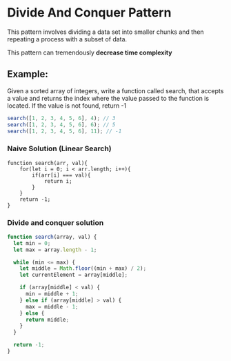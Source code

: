 # Divide And Conquer Pattern

This pattern involves dividing a data set into smaller chunks and then repeating a process with a subset of data.

This pattern can tremendously **decrease time complexity**

## Example:

Given a sorted array of integers, write a function called search, that accepts a value and returns the index where the value passed to the function is located. If the value is not found, return -1

```jsx
search([1, 2, 3, 4, 5, 6], 4); // 3
search([1, 2, 3, 4, 5, 6], 6); // 5
search([1, 2, 3, 4, 5, 6], 11); // -1
```

### Naive Solution (Linear Search)

```
function search(arr, val){
    for(let i = 0; i < arr.length; i++){
        if(arr[i] === val){
            return i;
        }
    }
    return -1;
}
```

### Divide and conquer solution

```jsx
function search(array, val) {
  let min = 0;
  let max = array.length - 1;

  while (min <= max) {
    let middle = Math.floor((min + max) / 2);
    let currentElement = array[middle];

    if (array[middle] < val) {
      min = middle + 1;
    } else if (array[middle] > val) {
      max = middle - 1;
    } else {
      return middle;
    }
  }

  return -1;
}
```
